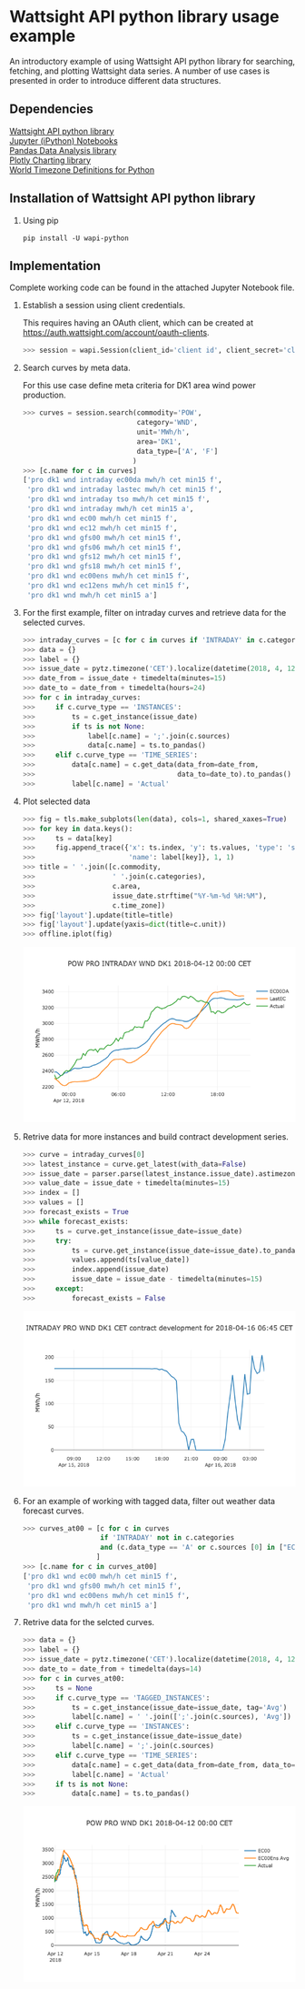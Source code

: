 # Wattsight API python library usage example
An introductory example of using Wattsight API python library for searching, fetching, and plotting Wattsight data series.
A number of use cases is presented in order to introduce different data structures.

## Dependencies

[Wattsight API python library](https://github.com/wattsight/wapi-python/)   
[Jupyter (iPython) Notebooks](http://jupyter.org/)   
[Pandas Data Analysis library](http://pandas.pydata.org/)   
[Plotly Charting library](https://plot.ly/)   
[World Timezone Definitions for Python](http://pytz.sourceforge.net/)   

## Installation of Wattsight API python library

1. Using pip

	```command
	pip install -U wapi-python
	```

## Implementation
Complete working code can be found in the attached Jupyter Notebook file.

1. Establish a session using client credentials.

	This requires having an OAuth client, which can be created at https://auth.wattsight.com/account/oauth-clients.

	```python
	>>> session = wapi.Session(client_id='client id', client_secret='client secret')
	```

2. Search curves by meta data.

	For this use case define meta criteria for DK1 area wind power production.

	```python
	>>> curves = session.search(commodity='POW',
                                category='WND',
                                unit='MWh/h',
                                area='DK1',
                                data_type=['A', 'F']
                               )
	>>> [c.name for c in curves]
	['pro dk1 wnd intraday ec00da mwh/h cet min15 f',
	 'pro dk1 wnd intraday lastec mwh/h cet min15 f',
	 'pro dk1 wnd intraday tso mwh/h cet min15 f',
	 'pro dk1 wnd intraday mwh/h cet min15 a',
	 'pro dk1 wnd ec00 mwh/h cet min15 f',
	 'pro dk1 wnd ec12 mwh/h cet min15 f',
	 'pro dk1 wnd gfs00 mwh/h cet min15 f',
	 'pro dk1 wnd gfs06 mwh/h cet min15 f',
	 'pro dk1 wnd gfs12 mwh/h cet min15 f',
	 'pro dk1 wnd gfs18 mwh/h cet min15 f',
	 'pro dk1 wnd ec00ens mwh/h cet min15 f',
	 'pro dk1 wnd ec12ens mwh/h cet min15 f',
	 'pro dk1 wnd mwh/h cet min15 a']
	```

3. For the first example, filter on intraday curves and retrieve data for the selected curves.

	```python
	>>> intraday_curves = [c for c in curves if 'INTRADAY' in c.categories]
	>>> data = {}
	>>> label = {}
	>>> issue_date = pytz.timezone('CET').localize(datetime(2018, 4, 12))
	>>> date_from = issue_date + timedelta(minutes=15)
	>>> date_to = date_from + timedelta(hours=24)
	>>> for c in intraday_curves:
	>>>     if c.curve_type == 'INSTANCES':
	>>>         ts = c.get_instance(issue_date)
	>>>         if ts is not None:
	>>>             label[c.name] = ';'.join(c.sources)
	>>>             data[c.name] = ts.to_pandas()
	>>>     elif c.curve_type == 'TIME_SERIES':
	>>>         data[c.name] = c.get_data(data_from=date_from, 
	>>>                                   data_to=date_to).to_pandas()
	>>>         label[c.name] = 'Actual'
	```

4.  Plot selected data

	```python
	>>> fig = tls.make_subplots(len(data), cols=1, shared_xaxes=True)
	>>> for key in data.keys():
	>>>     ts = data[key]
	>>>     fig.append_trace({'x': ts.index, 'y': ts.values, 'type': 'scatter', 
	>>>                       'name': label[key]}, 1, 1)
	>>> title = ' '.join([c.commodity,
	>>>                   ' '.join(c.categories),
	>>>                   c.area,
	>>>                   issue_date.strftime("%Y-%m-%d %H:%M"),
	>>>                   c.time_zone])
	>>> fig['layout'].update(title=title)
	>>> fig['layout'].update(yaxis=dict(title=c.unit))    
	>>> offline.iplot(fig)
	```

	![Chart](chart1.png)

5.  Retrive data for more instances and build contract development series.

	```python
	>>> curve = intraday_curves[0]
	>>> latest_instance = curve.get_latest(with_data=False)
	>>> issue_date = parser.parse(latest_instance.issue_date).astimezone(tz=latest_instance.tz)
	>>> value_date = issue_date + timedelta(minutes=15)
	>>> index = []
	>>> values = []
	>>> forecast_exists = True
	>>> while forecast_exists:
	>>>     ts = curve.get_instance(issue_date=issue_date)
	>>>     try:
	>>>         ts = curve.get_instance(issue_date=issue_date).to_pandas()
	>>>         values.append(ts[value_date])
	>>>         index.append(issue_date)
	>>>         issue_date = issue_date - timedelta(minutes=15)
	>>>     except:
	>>>         forecast_exists = False
	```

	![Chart](chart2.png)

6. For an example of working with tagged data, filter out weather data forecast curves.

	```python
	>>> curves_at00 = [c for c in curves 
                       if 'INTRADAY' not in c.categories 
                       and (c.data_type == 'A' or c.sources [0] in ["EC00", "EC00Ens", 'GFS00'] )
	                  ]
	>>> [c.name for c in curves_at00]
    ['pro dk1 wnd ec00 mwh/h cet min15 f',
	 'pro dk1 wnd gfs00 mwh/h cet min15 f',
	 'pro dk1 wnd ec00ens mwh/h cet min15 f',
	 'pro dk1 wnd mwh/h cet min15 a']
	```

7.  Retrive data for the selcted curves.

	```python
	>>> data = {}
	>>> label = {}
	>>> issue_date = pytz.timezone('CET').localize(datetime(2018, 4, 12))
	>>> date_to = date_from + timedelta(days=14)
	>>> for c in curves_at00:
	>>>     ts = None
	>>>     if c.curve_type == 'TAGGED_INSTANCES':
	>>>         ts = c.get_instance(issue_date=issue_date, tag='Avg')
	>>>         label[c.name] = ' '.join([';'.join(c.sources), 'Avg'])
	>>>     elif c.curve_type == 'INSTANCES':
	>>>         ts = c.get_instance(issue_date=issue_date)
	>>>         label[c.name] = ';'.join(c.sources)
	>>>     elif c.curve_type == 'TIME_SERIES':
	>>>         data[c.name] = c.get_data(data_from=date_from, data_to=date_to).to_pandas()
	>>>         label[c.name] = 'Actual'
	>>>     if ts is not None:
	>>>         data[c.name] = ts.to_pandas()
	```

	![Chart](chart3.png)
